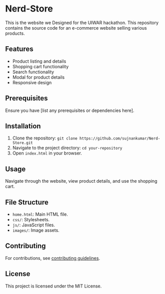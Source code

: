 # Nerd-Store
This is the website we Designed for the UIWAR hackathon.
This repository contains the source code for an e-commerce website selling various products. 

## Features

- Product listing and details
- Shopping cart functionality
- Search functionality
- Modal for product details
- Responsive design

## Prerequisites

Ensure you have [list any prerequisites or dependencies here].

## Installation

1. Clone the repository: `git clone https://github.com/sujnankumar/Nerd-Store.git`
2. Navigate to the project directory: `cd your-repository`
3. Open `index.html` in your browser.

## Usage

Navigate through the website, view product details, and use the shopping cart.

## File Structure

- `home.html`: Main HTML file.
- `css/`: Stylesheets.
- `js/`: JavaScript files.
- `images/`: Image assets.

## Contributing

For contributions, see [contributing guidelines](CONTRIBUTING.md).

## License

This project is licensed under the MIT License.
